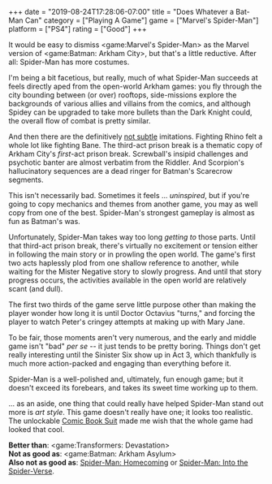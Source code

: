 +++
date = "2019-08-24T17:28:06-07:00"
title = "Does Whatever a Bat-Man Can"
category = ["Playing A Game"]
game = ["Marvel's Spider-Man"]
platform = ["PS4"]
rating = ["Good"]
+++

It would be easy to dismiss <game:Marvel's Spider-Man> as the Marvel version of <game:Batman: Arkham City>, but that's a little reductive.  After all: Spider-Man has more costumes.

I'm being a bit facetious, but really, much of what Spider-Man succeeds at feels directly aped from the open-world Arkham games: you fly through the city bounding between (or over) rooftops, side-missions explore the backgrounds of various allies and villains from the comics, and although Spidey can be upgraded to take more bullets than the Dark Knight could, the overall flow of combat is pretty similar.

And then there are the definitively <a href="https://www.youtube.com/watch?v=wmy9CTn6xMs">not subtle</a> imitations.  Fighting Rhino felt a whole lot like fighting Bane.  The third-act prison break is a thematic copy of Arkham City's <i>first</i>-act prison break.  Screwball's insipid challenges and psychotic banter are almost verbatim from the Riddler.  And Scorpion's hallucinatory sequences are a dead ringer for Batman's Scarecrow segments.

This isn't necessarily bad.  Sometimes it feels ... <i>uninspired</i>, but if you're going to copy mechanics and themes from another game, you may as well copy from one of the best.  Spider-Man's strongest gameplay is almost as fun as Batman's was.

Unfortunately, Spider-Man takes way too long <i>getting to</i> those parts.  Until that third-act prison break, there's virtually no excitement or tension either in following the main story or in prowling the open world.  The game's first two acts haplessly plod from one shallow reference to another, while waiting for the Mister Negative story to slowly progress.  And until that story progress occurs, the activities available in the open world are relatively scant (and dull).

The first two thirds of the game serve little purpose other than making the player wonder how long it is until Doctor Octavius "turns," and forcing the player to watch Peter's cringey attempts at making up with Mary Jane.

To be fair, those moments aren't very numerous, and the early and middle game isn't "bad" <i>per se</i> -- it just tends to be pretty boring.  Things don't get really interesting until the Sinister Six show up in Act 3, which thankfully is much more action-packed and engaging than everything before it.

Spider-Man is a well-polished and, ultimately, fun enough game; but it doesn't exceed its forebears, and takes its sweet time working up to them.

... as an aside, one thing that could really have helped Spider-Man stand out more is <i>art style</i>.  This game doesn't really have one; it looks too realistic.  The unlockable <a href="https://www.youtube.com/watch?v=il09pDsmOiY">Comic Book Suit</a> made me wish that the whole game had looked that cool.

<b>Better than</b>: <game:Transformers: Devastation>  
<b>Not as good as</b>: <game:Batman: Arkham Asylum>  
<b>Also not as good as</b>: <a href="https://www.imdb.com/title/tt2250912">Spider-Man: Homecoming</a> or <a href="https://www.imdb.com/title/tt4633694">Spider-Man: Into the Spider-Verse</a>.
